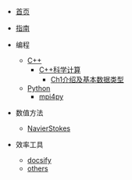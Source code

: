 <!-- docs/_sidebar.md -->

* [首页](/README)
* [指南](/guide)


* 编程
    * [C++](/编程/C++/)
        * [C++科学计算](/编程/C++/C++科学计算/)
           * [Ch1介绍及基本数据类型](/编程/C++/C++科学计算/Ch1介绍及基本数据类型)
    * [Python](/编程/python/)
        * [mpi4py](/编程/python/mpi4py)

* 数值方法
    * [NavierStokes](/数值方法/NavierStokes)

* 效率工具
    * [docsify](/效率工具/docsify)
    * [others]()


